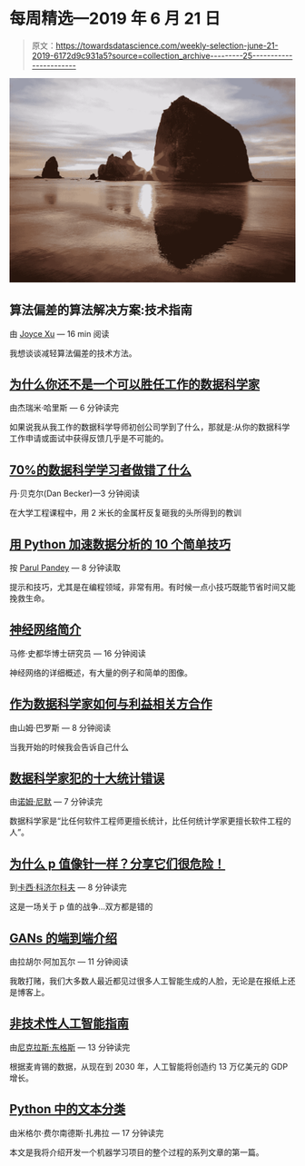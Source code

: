 # 每周精选—2019 年 6 月 21 日

> 原文：<https://towardsdatascience.com/weekly-selection-june-21-2019-6172d9c931a5?source=collection_archive---------25----------------------->

![](img/690327a79f5910d46852e0e2badfbe80.png)

## 算法偏差的算法解决方案:技术指南

由 [Joyce Xu](https://medium.com/u/22cab2846a16?source=post_page-----6172d9c931a5--------------------------------) — 16 min 阅读

我想谈谈减轻算法偏差的技术方法。

## [为什么你还不是一个可以胜任工作的数据科学家](/why-youre-not-a-job-ready-data-scientist-yet-1a0d73f15012)

由杰瑞米·哈里斯 — 6 分钟读完

如果说我从我工作的数据科学导师初创公司学到了什么，那就是:从你的数据科学工作申请或面试中获得反馈几乎是不可能的。

## [70%的数据科学学习者做错了什么](/what-70-of-data-science-learners-do-wrong-ac35326219e4)

丹·贝克尔(Dan Becker)—3 分钟阅读

在大学工程课程中，用 2 米长的金属杆反复砸我的头所得到的教训

## [用 Python 加速数据分析的 10 个简单技巧](/10-simple-hacks-to-speed-up-your-data-analysis-in-python-ec18c6396e6b)

按 [Parul Pandey](https://medium.com/u/7053de462a28?source=post_page-----6172d9c931a5--------------------------------) — 8 分钟读取

提示和技巧，尤其是在编程领域，非常有用。有时候一点小技巧既能节省时间又能挽救生命。

## [神经网络简介](/simple-introduction-to-neural-networks-ac1d7c3d7a2c)

马修·史都华博士研究员 — 16 分钟阅读

神经网络的详细概述，有大量的例子和简单的图像。

## [作为数据科学家如何与利益相关方合作](/how-to-work-with-stakeholders-as-a-data-scientist-13a1769c8152)

由山姆·巴罗斯 — 8 分钟阅读

当我开始的时候我会告诉自己什么

## [数据科学家犯的十大统计错误](/top-10-statistics-mistakes-made-by-data-scientists-2d58ccf12ab1)

由[诺姆·尼默](https://medium.com/u/d0540fb35e74?source=post_page-----6172d9c931a5--------------------------------) — 7 分钟读完

数据科学家是“比任何软件工程师更擅长统计，比任何统计学家更擅长软件工程的人”。

## [为什么 p 值像针一样？分享它们很危险！](/why-are-p-values-like-needles-its-dangerous-to-share-them-b94c11be537)

到[卡西·科济尔科夫](https://medium.com/u/2fccb851bb5e?source=post_page-----6172d9c931a5--------------------------------) — 8 分钟读完

这是一场关于 p 值的战争…双方都是错的

## [GANs 的端到端介绍](/an-end-to-end-introduction-to-gans-bf253f1fa52f)

由拉胡尔·阿加瓦尔 — 11 分钟阅读

我敢打赌，我们大多数人最近都见过很多人工智能生成的人脸，无论是在报纸上还是博客上。

## [非技术性人工智能指南](/the-non-technical-guide-to-artificial-intelligence-e9e5da1a15c5)

由[尼克拉斯·东格斯](https://medium.com/u/8a23f092a330?source=post_page-----6172d9c931a5--------------------------------) — 13 分钟读完

根据麦肯锡的数据，从现在到 2030 年，人工智能将创造约 13 万亿美元的 GDP 增长。

## [Python 中的文本分类](/text-classification-in-python-dd95d264c802)

由米格尔·费尔南德斯·扎弗拉 — 17 分钟读完

本文是我将介绍开发一个机器学习项目的整个过程的系列文章的第一篇。